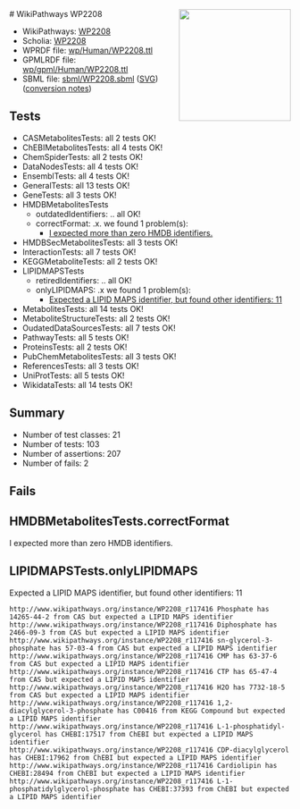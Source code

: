 <img style="float: right; width: 200px" src="../logo.png" />
# WikiPathways WP2208

* WikiPathways: [WP2208](https://identifiers.org/wikipathways:WP2208)
* Scholia: [WP2208](https://scholia.toolforge.org/wikipathways/WP2208)
* WPRDF file: [wp/Human/WP2208.ttl](../wp/Human/WP2208.ttl)
* GPMLRDF file: [wp/gpml/Human/WP2208.ttl](../wp/gpml/Human/WP2208.ttl)
* SBML file: [sbml/WP2208.sbml](../sbml/WP2208.sbml) ([SVG](../sbml/WP2208.svg)) ([conversion notes](../sbml/WP2208.txt))

## Tests
* CASMetabolitesTests: all 2 tests OK!
* ChEBIMetabolitesTests: all 4 tests OK!
* ChemSpiderTests: all 2 tests OK!
* DataNodesTests: all 4 tests OK!
* EnsemblTests: all 4 tests OK!
* GeneralTests: all 13 tests OK!
* GeneTests: all 3 tests OK!
* HMDBMetabolitesTests
    * outdatedIdentifiers: .. all OK!
    * correctFormat: .x. we found 1 problem(s):
        * [I expected more than zero HMDB identifiers.](#ad154c1e)
* HMDBSecMetabolitesTests: all 3 tests OK!
* InteractionTests: all 7 tests OK!
* KEGGMetaboliteTests: all 2 tests OK!
* LIPIDMAPSTests
    * retiredIdentifiers: .. all OK!
    * onlyLIPIDMAPS: .x we found 1 problem(s):
        * [Expected a LIPID MAPS identifier, but found other identifiers: 11](#d0bfb679)
* MetabolitesTests: all 14 tests OK!
* MetaboliteStructureTests: all 2 tests OK!
* OudatedDataSourcesTests: all 7 tests OK!
* PathwayTests: all 5 tests OK!
* ProteinsTests: all 2 tests OK!
* PubChemMetabolitesTests: all 3 tests OK!
* ReferencesTests: all 3 tests OK!
* UniProtTests: all 5 tests OK!
* WikidataTests: all 14 tests OK!


## Summary

* Number of test classes: 21
* Number of tests: 103
* Number of assertions: 207
* Number of fails: 2

## Fails

<a name="ad154c1e" />

## HMDBMetabolitesTests.correctFormat

I expected more than zero HMDB identifiers.
<a name="d0bfb679" />

## LIPIDMAPSTests.onlyLIPIDMAPS

Expected a LIPID MAPS identifier, but found other identifiers: 11
```
http://www.wikipathways.org/instance/WP2208_r117416 Phosphate has 14265-44-2 from CAS but expected a LIPID MAPS identifier
http://www.wikipathways.org/instance/WP2208_r117416 Diphosphate has 2466-09-3 from CAS but expected a LIPID MAPS identifier
http://www.wikipathways.org/instance/WP2208_r117416 sn-glycerol-3-phosphate has 57-03-4 from CAS but expected a LIPID MAPS identifier
http://www.wikipathways.org/instance/WP2208_r117416 CMP has 63-37-6 from CAS but expected a LIPID MAPS identifier
http://www.wikipathways.org/instance/WP2208_r117416 CTP has 65-47-4 from CAS but expected a LIPID MAPS identifier
http://www.wikipathways.org/instance/WP2208_r117416 H2O has 7732-18-5 from CAS but expected a LIPID MAPS identifier
http://www.wikipathways.org/instance/WP2208_r117416 1,2-diacylglycerol-3-phosphate has C00416 from KEGG Compound but expected a LIPID MAPS identifier
http://www.wikipathways.org/instance/WP2208_r117416 L-1-phosphatidyl-glycerol has CHEBI:17517 from ChEBI but expected a LIPID MAPS identifier
http://www.wikipathways.org/instance/WP2208_r117416 CDP-diacylglycerol has CHEBI:17962 from ChEBI but expected a LIPID MAPS identifier
http://www.wikipathways.org/instance/WP2208_r117416 Cardiolipin has CHEBI:28494 from ChEBI but expected a LIPID MAPS identifier
http://www.wikipathways.org/instance/WP2208_r117416 L-1-phosphatidylglycerol-phosphate has CHEBI:37393 from ChEBI but expected a LIPID MAPS identifier
```

